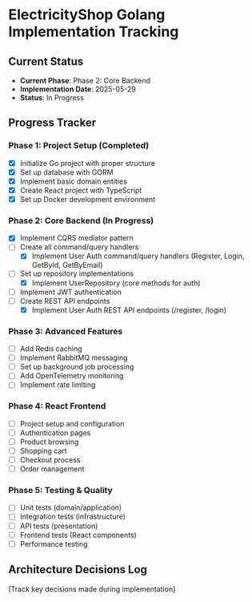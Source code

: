 # ElectricityShop Golang Implementation Tracking

## Current Status
- **Current Phase**: Phase 2: Core Backend
- **Implementation Date**: 2025-05-29
- **Status**: In Progress

## Progress Tracker

### Phase 1: Project Setup (Completed)
- [x] Initialize Go project with proper structure
- [x] Set up database with GORM
- [x] Implement basic domain entities
- [x] Create React project with TypeScript
- [x] Set up Docker development environment

### Phase 2: Core Backend (In Progress)
- [x] Implement CQRS mediator pattern
- [ ] Create all command/query handlers
  - [x] Implement User Auth command/query handlers (Register, Login, GetById, GetByEmail)
- [ ] Set up repository implementations
  - [x] Implement UserRepository (core methods for auth)
- [ ] Implement JWT authentication
- [ ] Create REST API endpoints
  - [x] Implement User Auth REST API endpoints (/register, /login)

### Phase 3: Advanced Features
- [ ] Add Redis caching
- [ ] Implement RabbitMQ messaging
- [ ] Set up background job processing
- [ ] Add OpenTelemetry monitoring
- [ ] Implement rate limiting

### Phase 4: React Frontend
- [ ] Project setup and configuration
- [ ] Authentication pages
- [ ] Product browsing
- [ ] Shopping cart
- [ ] Checkout process
- [ ] Order management

### Phase 5: Testing & Quality
- [ ] Unit tests (domain/application)
- [ ] Integration tests (infrastructure)
- [ ] API tests (presentation)
- [ ] Frontend tests (React components)
- [ ] Performance testing

## Architecture Decisions Log
[Track key decisions made during implementation]
